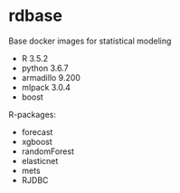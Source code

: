 # rdbase

Base docker images for statistical modeling

- R 3.5.2
- python 3.6.7
- armadillo 9.200
- mlpack 3.0.4
- boost

R-packages:
- forecast
- xgboost
- randomForest
- elasticnet
- mets
- RJDBC


